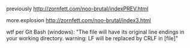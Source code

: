 previously http://zornfett.com/noo-brutal/indexPREV.html

more.explosion http://zornfett.com/noo-brutal/index3.html

wtf per Git Bash (windows): "The file will have its original line endings in your working directory.
warning: LF will be replaced by CRLF in [file]"
